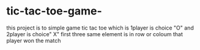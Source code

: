 # tic-tac-toe-game-
this project is to simple game tic tac toe which is 1player is choice "O" and 2player is choice" X" first three same element  is in row or coloum that player won the match
